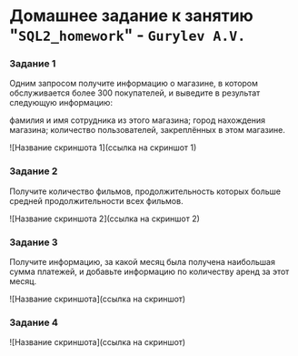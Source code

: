 # Домашнее задание к занятию "`SQL2_homework`" - `Gurylev A.V.`



### Задание 1

Одним запросом получите информацию о магазине, в котором обслуживается более 300 покупателей, и выведите в результат следующую информацию:

фамилия и имя сотрудника из этого магазина;
город нахождения магазина;
количество пользователей, закреплённых в этом магазине.

![Название скриншота 1](ссылка на скриншот 1)


### Задание 2

Получите количество фильмов, продолжительность которых больше средней продолжительности всех фильмов.

![Название скриншота 2](ссылка на скриншот 2)


### Задание 3

Получите информацию, за какой месяц была получена наибольшая сумма платежей, и добавьте информацию по количеству аренд за этот месяц.

![Название скриншота](ссылка на скриншот)

### Задание 4

![Название скриншота](ссылка на скриншот)

